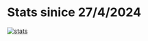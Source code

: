 # Stats sinice 27/4/2024
[![stats](https://github-readme-stats.vercel.app/api/wakatime?username=xDeFc0nx)](https://github.com/anuraghazra/github-readme-stats)
